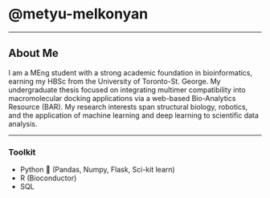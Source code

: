 # @metyu-melkonyan
---
## About Me

I am a MEng student with a strong academic foundation in bioinformatics, earning my HBSc from the University of Toronto-St. George. My undergraduate thesis focused on integrating multimer compatibility into macromolecular docking applications via a web-based Bio-Analytics Resource (BAR). My research interests span structural biology, robotics, and the application of machine learning and deep learning to scientific data analysis. 


---

###  Toolkit

* Python 🐍 (Pandas, Numpy, Flask, Sci-kit learn)
* R (Bioconductor)
* SQL

